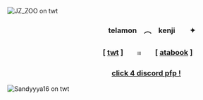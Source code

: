 ![JZ_ZOO on twt](https://files.catbox.moe/3pjjqw.png)
### 　　　　　　　　　　　　　　telamon　︵　kenji　　✦
### 　　　　　　　　　　　　　 [ [twt](https://x.com/ihflulz) ]　　𓏼　　[ [atabook](https://buildersky.atabook.org/) ]
### 　　　　　　　　　　　　 　　 [click 4 discord pfp !](https://guns.lol/telamonsmanor)
![Sandyyya16 on twt](https://files.catbox.moe/8ko311.png)
